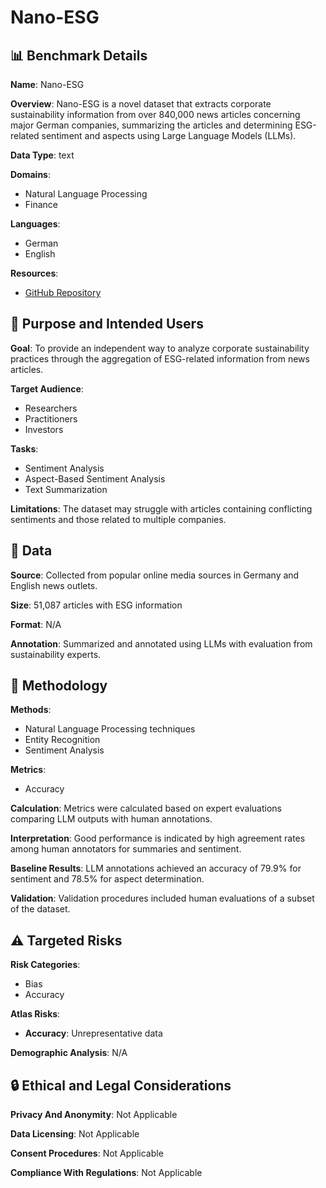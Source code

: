 # Nano-ESG

## 📊 Benchmark Details

**Name**: Nano-ESG

**Overview**: Nano-ESG is a novel dataset that extracts corporate sustainability information from over 840,000 news articles concerning major German companies, summarizing the articles and determining ESG-related sentiment and aspects using Large Language Models (LLMs).

**Data Type**: text

**Domains**:
- Natural Language Processing
- Finance

**Languages**:
- German
- English

**Resources**:
- [GitHub Repository](https://github.com/Bailefan/Nano-ESG)

## 🎯 Purpose and Intended Users

**Goal**: To provide an independent way to analyze corporate sustainability practices through the aggregation of ESG-related information from news articles.

**Target Audience**:
- Researchers
- Practitioners
- Investors

**Tasks**:
- Sentiment Analysis
- Aspect-Based Sentiment Analysis
- Text Summarization

**Limitations**: The dataset may struggle with articles containing conflicting sentiments and those related to multiple companies.

## 💾 Data

**Source**: Collected from popular online media sources in Germany and English news outlets.

**Size**: 51,087 articles with ESG information

**Format**: N/A

**Annotation**: Summarized and annotated using LLMs with evaluation from sustainability experts.

## 🔬 Methodology

**Methods**:
- Natural Language Processing techniques
- Entity Recognition
- Sentiment Analysis

**Metrics**:
- Accuracy

**Calculation**: Metrics were calculated based on expert evaluations comparing LLM outputs with human annotations.

**Interpretation**: Good performance is indicated by high agreement rates among human annotators for summaries and sentiment.

**Baseline Results**: LLM annotations achieved an accuracy of 79.9% for sentiment and 78.5% for aspect determination.

**Validation**: Validation procedures included human evaluations of a subset of the dataset.

## ⚠️ Targeted Risks

**Risk Categories**:
- Bias
- Accuracy

**Atlas Risks**:
- **Accuracy**: Unrepresentative data

**Demographic Analysis**: N/A

## 🔒 Ethical and Legal Considerations

**Privacy And Anonymity**: Not Applicable

**Data Licensing**: Not Applicable

**Consent Procedures**: Not Applicable

**Compliance With Regulations**: Not Applicable
